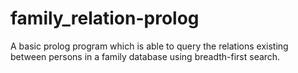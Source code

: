# family_relation-prolog
A basic prolog program which is able to query the relations existing between persons in a family database using breadth-first search.
